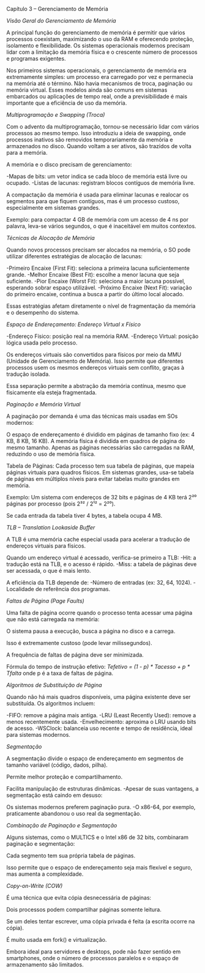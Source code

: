 Capítulo 3 – Gerenciamento de Memória 

*Visão Geral do Gerenciamento de Memória*

A principal função do gerenciamento de memória é permitir que vários processos coexistam, maximizando o uso da RAM e oferecendo proteção, isolamento e flexibilidade. Os sistemas operacionais modernos precisam lidar com a limitação da memória física e o crescente número de processos e programas exigentes.

Nos primeiros sistemas operacionais, o gerenciamento de memória era extremamente simples: um processo era carregado por vez e permanecia na memória até o término. Não havia mecanismos de troca, paginação ou memória virtual. Esses modelos ainda são comuns em sistemas embarcados ou aplicações de tempo real, onde a previsibilidade é mais importante que a eficiência de uso da memória.

*Multiprogramação e Swapping (Troca)*

Com o advento da multiprogramação, tornou-se necessário lidar com vários processos ao mesmo tempo. Isso introduziu a ideia de swapping, onde processos inativos são removidos temporariamente da memória e armazenados no disco. Quando voltam a ser ativos, são trazidos de volta para a memória.

A memória e o disco precisam de gerenciamento:

-Mapas de bits: um vetor indica se cada bloco de memória está livre ou ocupado.
-Listas de lacunas: registram blocos contíguos de memória livre.

A compactação da memória é usada para eliminar lacunas e realocar os segmentos para que fiquem contíguos, mas é um processo custoso, especialmente em sistemas grandes.

Exemplo: para compactar 4 GB de memória com um acesso de 4 ns por palavra, leva-se vários segundos, o que é inaceitável em muitos contextos.

*Técnicas de Alocação de Memória*

Quando novos processos precisam ser alocados na memória, o SO pode utilizar diferentes estratégias de alocação de lacunas:

-Primeiro Encaixe (First Fit): seleciona a primeira lacuna suficientemente grande.
-Melhor Encaixe (Best Fit): escolhe a menor lacuna que seja suficiente.
-Pior Encaixe (Worst Fit): seleciona a maior lacuna possível, esperando sobrar espaço utilizável.
-Próximo Encaixe (Next Fit): variação do primeiro encaixe, continua a busca a partir do último local alocado.

Essas estratégias afetam diretamente o nível de fragmentação da memória e o desempenho do sistema.

*Espaço de Endereçamento: Endereço Virtual x Físico*

-Endereço Físico: posição real na memória RAM.
-Endereço Virtual: posição lógica usada pelo processo.

Os endereços virtuais são convertidos para físicos por meio da MMU (Unidade de Gerenciamento de Memória).
Isso permite que diferentes processos usem os mesmos endereços virtuais sem conflito, graças à tradução isolada.

Essa separação permite a abstração da memória contínua, mesmo que fisicamente ela esteja fragmentada.

*Paginação e Memória Virtual*

A paginação por demanda é uma das técnicas mais usadas em SOs modernos:

O espaço de endereçamento é dividido em páginas de tamanho fixo (ex: 4 KB, 8 KB, 16 KB).
A memória física é dividida em quadros de página do mesmo tamanho.
Apenas as páginas necessárias são carregadas na RAM, reduzindo o uso de memória física.

Tabela de Páginas:
Cada processo tem sua tabela de páginas, que mapeia páginas virtuais para quadros físicos.
Em sistemas grandes, usa-se tabela de páginas em múltiplos níveis para evitar tabelas muito grandes em memória.

Exemplo:
Um sistema com endereços de 32 bits e páginas de 4 KB terá 2²⁰ páginas por processo (pois 2³² / 2¹² = 2²⁰).

Se cada entrada da tabela tiver 4 bytes, a tabela ocupa 4 MB.

*TLB – Translation Lookaside Buffer*

A TLB é uma memória cache especial usada para acelerar a tradução de endereços virtuais para físicos.

Quando um endereço virtual é acessado, verifica-se primeiro a TLB:
-Hit: a tradução está na TLB, e o acesso é rápido.
-Miss: a tabela de páginas deve ser acessada, o que é mais lento.

A eficiência da TLB depende de:
-Número de entradas (ex: 32, 64, 1024).
-Localidade de referência dos programas.

*Faltas de Página (Page Faults)*

Uma falta de página ocorre quando o processo tenta acessar uma página que não está carregada na memória:

O sistema pausa a execução, busca a página no disco e a carrega.

Isso é extremamente custoso (pode levar milissegundos).

A frequência de faltas de página deve ser minimizada.

Fórmula do tempo de instrução efetivo:
*Tefetivo = (1 - p) * Tacesso + p * Tfalta*
onde p é a taxa de faltas de página.

*Algoritmos de Substituição de Página*

Quando não há mais quadros disponíveis, uma página existente deve ser substituída. Os algoritmos incluem:

-FIFO: remove a página mais antiga.
-LRU (Least Recently Used): remove a menos recentemente usada.
-Envelhecimento: aproxima o LRU usando bits de acesso.
-WSClock: balanceia uso recente e tempo de residência, ideal para sistemas modernos.

*Segmentação*

A segmentação divide o espaço de endereçamento em segmentos de tamanho variável (código, dados, pilha).

Permite melhor proteção e compartilhamento.

Facilita manipulação de estruturas dinâmicas.
-Apesar de suas vantagens, a segmentação está caindo em desuso:

Os sistemas modernos preferem paginação pura.
-O x86-64, por exemplo, praticamente abandonou o uso real da segmentação.

*Combinação de Paginação e Segmentação*

Alguns sistemas, como o MULTICS e o Intel x86 de 32 bits, combinaram paginação e segmentação:

Cada segmento tem sua própria tabela de páginas.

Isso permite que o espaço de endereçamento seja mais flexível e seguro, mas aumenta a complexidade.

*Copy-on-Write (COW)*

É uma técnica que evita cópia desnecessária de páginas:

Dois processos podem compartilhar páginas somente leitura.

Se um deles tentar escrever, uma cópia privada é feita (a escrita ocorre na cópia).

É muito usada em fork() e virtualização.

Embora ideal para servidores e desktops, pode não fazer sentido em smartphones, onde o número de processos paralelos e o espaço de armazenamento são limitados.
